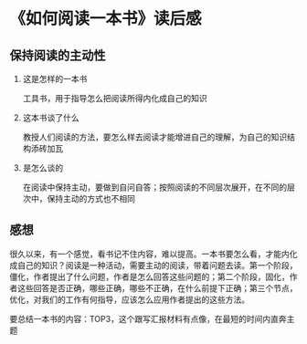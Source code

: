 # 《如何阅读一本书》读后感

## 保持阅读的主动性

1. 这是怎样的一本书
    
    工具书，用于指导怎么把阅读所得内化成自己的知识

2. 这本书谈了什么

    教授人们阅读的方法，要怎么样去阅读才能增进自己的理解，为自己的知识结构添砖加瓦

3. 是怎么谈的

    在阅读中保持主动，要做到自问自答；按照阅读的不同层次展开，在不同的层次中，保持主动的方式也不相同

## 感想

很久以来，有一个感觉，看书记不住内容，难以提高。一本书要怎么看，才能内化成自己的知识？阅读是一种活动，需要主动的阅读，带着问题去读。第一个阶段，僵化，作者提出了什么问题，作者是怎么回答这些问题的；第二个阶段，固化，作者这些回答是否正确，哪些正确，哪些不正确，在什么前提下正确；第三个节点，优化，对我们的工作有何指导，应该怎么应用作者提出的这些方法。

要总结一本书的内容：TOP3，这个跟写汇报材料有点像，在最短的时间内直奔主题
